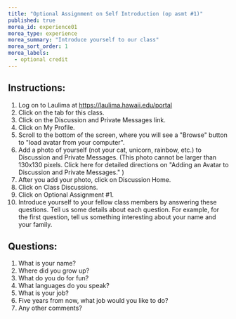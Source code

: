 ```yaml
---
title: "Optional Assignment on Self Introduction (op asmt #1)"
published: true
morea_id: experience01
morea_type: experience
morea_summary: "Introduce yourself to our class"
morea_sort_order: 1
morea_labels:
  - optional credit
---
```


## Instructions:
1. Log on to Laulima at https://laulima.hawaii.edu/portal
2. Click on the tab for this class.
3. Click on the Discussion and Private Messages link.
4. Click on My Profile.
5. Scroll to the bottom of the screen, where you will see a "Browse" button to "load avatar from your computer".
6. Add a photo of yourself (not your cat, unicorn, rainbow, etc.) to Discussion and Private Messages. (This photo cannot be larger than 130x130 pixels. Click here for detailed directions on "Adding an Avatar to Discussion and Private Messages." )
7. After you add your photo, click on Discussion Home.
8. Click on Class Discussions.
9. Click on Optional Assignment #1.
10. Introduce yourself to your fellow class members by answering these questions.
 Tell us some details about each question. For example, for the first question, tell us something interesting about your name and your family. 


## Questions:
1. What is your name? 
2. Where did you grow up? 
3. What do you do for fun? 
4. What languages do you speak? 
5. What is your job? 
6. Five years from now, what job would you like to do?
7. Any other comments?
